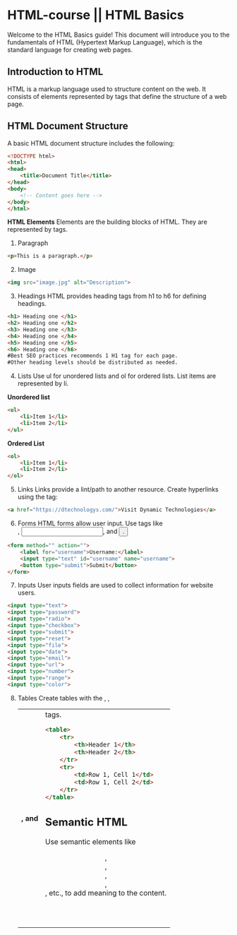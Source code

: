 # HTML-course || HTML Basics

Welcome to the HTML Basics guide! This document will introduce you to the fundamentals of HTML (Hypertext Markup Language), which is the standard language for creating web pages.

## Introduction to HTML

HTML is a markup language used to structure content on the web. It consists of elements represented by tags that define the structure of a web page.

## HTML Document Structure

A basic HTML document structure includes the following:

```html
<!DOCTYPE html>
<html>
<head>
    <title>Document Title</title>
</head>
<body>
    <!-- Content goes here -->
</body>
</html>
```

**HTML Elements**
Elements are the building blocks of HTML. They are represented by tags.
1. Paragraph

```html
<p>This is a paragraph.</p>
```

2. Image

```html
<img src="image.jpg" alt="Description">
```
3. Headings
HTML provides heading tags from h1 to h6 for defining headings.
```html
<h1> Heading one </h1>  
<h2> Heading one </h2>
<h3> Heading one </h3>
<h4> Heading one </h4>
<h5> Heading one </h5>
<h6> Heading one </h6>
#Best SEO practices recommends 1 H1 tag for each page.
#Other heading levels should be distributed as needed. 

```
4. Lists
Use ul for unordered lists and ol for ordered lists. List items are represented by li.

**Unordered list**
```html
<ul>
    <li>Item 1</li>
    <li>Item 2</li>
</ul>
```
**Ordered List**

```html
<ol>
    <li>Item 1</li>
    <li>Item 2</li>
</ol>
```

5. Links
Links provide a lint/path to another resource. Create hyperlinks using the <a> tag:

```html
<a href="https://dtechnologys.com/">Visit Dynamic Technologies</a>
```
6. Forms
HTML forms allow user input. Use tags like <form>, <input>, and <button>.

```html
<form method="" action="">
    <label for="username">Username:</label>
    <input type="text" id="username" name="username">
    <button type="submit">Submit</button>
</form>
```
7. Inputs
User inputs fields are used to collect information for website users. 
```html
<input type="text">
<input type="password">
<input type="radio">
<input type="checkbox">
<input type="submit">
<input type="reset">
<input type="file">
<input type="date">
<input type="email">
<input type="url">
<input type="number">
<input type="range">
<input type="color">
```
8. Tables
Create tables with the <table>, <tr>, <th>, and <td> tags.

```html
<table>
    <tr>
        <th>Header 1</th>
        <th>Header 2</th>
    </tr>
    <tr>
        <td>Row 1, Cell 1</td>
        <td>Row 1, Cell 2</td>
    </tr>
</table>
```
## Semantic HTML
Use semantic elements like <header>, <nav>, <article>, <section>, <footer>, etc., to add meaning to the content.






